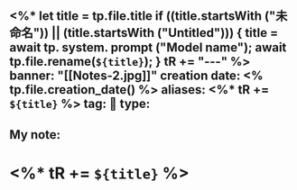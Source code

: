 <%*
  let title = tp.file.title
  if ((title.startsWith ("未命名")) || (title.startsWith ("Untitled"))) {
    title = await tp. system. prompt ("Model name");
    await tp.file.rename(`${title}`);
  } 
  tR += "---"
%>
banner: "[[Notes-2.jpg]]"
creation date: <% tp.file.creation_date() %>
aliases: <%* tR += `${title}` %>
tag: 🧠
type:
---
## My note:

# <%* tR += `${title}` %>
